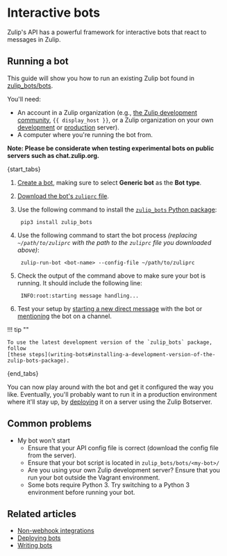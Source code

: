 # Interactive bots

Zulip's API has a powerful framework for interactive bots that react
to messages in Zulip.

## Running a bot

This guide will show you how to run an existing Zulip bot
found in [zulip_bots/bots](
https://github.com/zulip/python-zulip-api/tree/main/zulip_bots/zulip_bots/bots).

You'll need:

* An account in a Zulip organization
  (e.g., [the Zulip development community](https://zulip.com/development-community/),
  `{{ display_host }}`, or a Zulip organization on your own
  [development](https://zulip.readthedocs.io/en/latest/development/overview.html) or
  [production](https://zulip.readthedocs.io/en/latest/production/install.html) server).
* A computer where you're running the bot from.

**Note: Please be considerate when testing experimental bots on public servers such as chat.zulip.org.**

{start_tabs}

1. [Create a bot](/help/add-a-bot-or-integration), making sure to select
   **Generic bot** as the **Bot type**.

1. [Download the bot's `zuliprc` file](/api/configuring-python-bindings#download-a-zuliprc-file).

1. Use the following command to install the
   [`zulip_bots` Python package](https://pypi.org/project/zulip-bots/):

        pip3 install zulip_bots

1. Use the following command to start the bot process *(replacing
   `~/path/to/zuliprc` with the path to the `zuliprc` file you downloaded above)*:

        zulip-run-bot <bot-name> --config-file ~/path/to/zuliprc

1. Check the output of the command above to make sure your bot is running.
   It should include the following line:

        INFO:root:starting message handling...

1. Test your setup by [starting a new direct message](/help/starting-a-new-direct-message)
   with the bot or [mentioning](/help/mention-a-user-or-group) the bot on a channel.

!!! tip ""

    To use the latest development version of the `zulip_bots` package, follow
    [these steps](writing-bots#installing-a-development-version-of-the-zulip-bots-package).

{end_tabs}

You can now play around with the bot and get it configured the way you
like.  Eventually, you'll probably want to run it in a production
environment where it'll stay up, by [deploying](/api/deploying-bots) it on a
server using the Zulip Botserver.

## Common problems

* My bot won't start
    * Ensure that your API config file is correct (download the config file from the server).
    * Ensure that your bot script is located in `zulip_bots/bots/<my-bot>/`
    * Are you using your own Zulip development server? Ensure that you run your bot outside
      the Vagrant environment.
    * Some bots require Python 3. Try switching to a Python 3 environment before running
      your bot.

## Related articles

* [Non-webhook integrations](/api/non-webhook-integrations)
* [Deploying bots](/api/deploying-bots)
* [Writing bots](/api/writing-bots)
